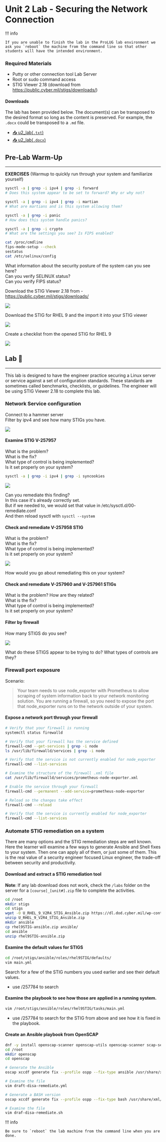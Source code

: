 # Unit 2 Lab - Securing the Network Connection

!!! info

    If you are unable to finish the lab in the ProLUG lab environment we ask you `reboot` the machine from the command line so that other students will have the intended environment.

### Required Materials

- Putty or other connection tool Lab Server  
- Root or sudo command access  
- STIG Viewer 2.18 (download from <https://public.cyber.mil/stigs/downloads/>)

#### Downloads

The lab has been provided below. The document(s) can be transposed to
the desired format so long as the content is preserved. For example, the `.docx`
could be transposed to a `.md` file.

- <a href="../../assets/psc/downloads/u2/u2_lab.txt" target="_blank" download>📥 u2_lab(`.txt`)</a>
- <a href="../../assets/psc/downloads/u2/u2_lab.docx" target="_blank" download>📥 u2_lab(`.docx`)</a>

## Pre-Lab Warm-Up

---

**EXERCISES** (Warmup to quickly run through your system and familiarize yourself)

```bash linenums="1"
sysctl -a | grep -i ipv4 | grep -i forward
# Does this system appear to be set to forward? Why or why not?

sysctl -a | grep -i ipv4 | grep -i martian
# What are martians and is this system allowing them?

sysctl -a | grep -i panic
# How does this system handle panics?

sysctl -a | grep -i crypto
# What are the settings you see? Is FIPS enabled?

cat /proc/cmdline
fips-mode-setup --check
sestatus
cat /etc/selinux/config
```

What information about the security posture of the system can you see here?  
Can you verify SELINUX status?  
Can you verify FIPS status?

Download the STIG Viewer 2.18 from - <https://public.cyber.mil/stigs/downloads/>

<img src="../../assets/psc/images/u2/image2.png"></img>

Download the STIG for RHEL 9 and the import it into your STIG viewer

<img src="../../assets/psc/images/u2/image3.png"></img>

Create a checklist from the opened STIG for RHEL 9

<img src="../../assets/psc/images/u2/image4.png"></img>

## Lab 🧪

---

This lab is designed to have the engineer practice securing a Linux server or service against a set of configuration standards. These standards are sometimes called benchmarks, checklists, or guidelines. The engineer will be using STIG Viewer 2.18 to complete this lab.

### Network Service configuration

Connect to a hammer server  
Filter by ipv4 and see how many STIGs you have.

<img src="../../assets/psc/images/u2/image5.jpeg"></img>

#### Examine STIG V-257957

What is the problem?  
What is the fix?  
What type of control is being implemented?  
Is it set properly on your system?

```bash linenums="1"
sysctl -a | grep -i ipv4 | grep -i syncookies
```

<img src="../../assets/psc/images/u2/image6.png"></img>

Can you remediate this finding?  
In this case it's already correctly set.  
But if we needed to, we would set that value in /etc/sysctl.d/00- remediate.conf  
And then reload sysctl with `sysctl --system`

#### Check and remediate V-257958 STIG

What is the problem?  
What is the fix?  
What type of control is being implemented?  
Is it set properly on your system?

<img src="../../assets/psc/images/u2/image7.png"></img>

How would you go about remediating this on your system?

#### Check and remediate V-257960 and V-257961 STIGs

What is the problem? How are they related?  
What is the fix?  
What type of control is being implemented?  
Is it set properly on your system?

#### Filter by firewall

How many STIGS do you see?

<img src="../../assets/psc/images/u2/image8.jpeg"></img>

What do these STIGS appear to be trying to do? What types of controls are they?

### Firewall port exposure

Scenario:

<blockquote>

Your team needs to use node_exporter with Prometheus to allow scraping of system information
back to your network monitoring solution. You are running a firewall, so you need to expose
the port that node_exporter runs on to the network outside of your system.

</blockquote>

#### Expose a network port through your firewall

```bash linenums="1"
# Verify that your firewall is running
systemctl status firewalld

# Verify that your firewall has the service defined
firewall-cmd --get-services | grep -i node
ls /usr/lib/firewalld/services | grep -i node

# Verify that the service is not currently enabled for node_exporter
firewall-cmd --list-services

# Examine the structure of the firewall .xml file
cat /usr/lib/firewalld/services/prometheus-node-exporter.xml

# Enable the service through your firewall
firewall-cmd --permanent --add-service=prometheus-node-exporter

# Reload so the changes take effect
firewall-cmd --reload

# Verify that the service is currently enabled for node_exporter
firewall-cmd --list-services
```

### Automate STIG remediation on a system

There are many options and the STIG remediation steps are well known. Here the learner
will examine a few ways to generate Ansible and Shell fixes to your system. Then one can
apply all of them, or just some of them. This is the real value of a security engineer
focused Linux engineer, the trade-off between security and productivity.

#### Download and extract a STIG remediation tool

<div class="warning">
<strong>Note</strong>: If any lab download does not work, check the <code>/labs</code> folder on the server for a <code>[course]_[unit#].zip</code> file to complete the activities.
</div>

```bash linenums="1"
cd /root
mkdir stigs
cd stigs
wget -O U_RHEL_9_V2R4_STIG_Ansible.zip https://dl.dod.cyber.mil/wp-content/uploads/stigs/zip/U_RHEL_9_V2R4_STIG_Ansible.zip
unzip U_RHEL_9_V2R4_STIG_Ansible.zip
mkdir ansible
cp rhel9STIG-ansible.zip ansible/
cd ansible
unzip rhel9STIG-ansible.zip
```

#### Examine the default values for STIGS

```bash linenums="1"
cd /root/stigs/ansible/roles/rhel9STIG/defaults/
vim main.yml
```

Search for a few of the STIG numbers you used earlier and see their default values.

- use /257784 to search

#### Examine the playbook to see how those are applied in a running system.

```bash linenums="1"
vim /root/stigs/ansible/roles/rhel9STIG/tasks/main.yml
```

- use /257784 to search for the STIG from above and see how it is fixed in the playbook.

#### Create an Ansible playbook from OpenSCAP

```bash linenums="1"
dnf -y install openscap-scanner openscap-utils openscap-scanner scap-security-guide
cd /root
mkdir openscap
cd openscap

# Generate the Ansible
oscap xccdf generate fix --profile ospp --fix-type ansible /usr/share/xml/scap/ssg/content/ssg-rhel9-ds.xml > draft-disa-remediate.yml

# Examine the file
vim draft-disa-remediate.yml

# Generate a BASH version
oscap xccdf generate fix --profile ospp --fix-type bash /usr/share/xml/scap/ssg/content/ssg-rhel9-ds.xml > draft-disa-remediate.sh

# Examine the file
vim draf-disa-remediate.sh
```

!!! info

    Be sure to `reboot` the lab machine from the command line when you are done.
